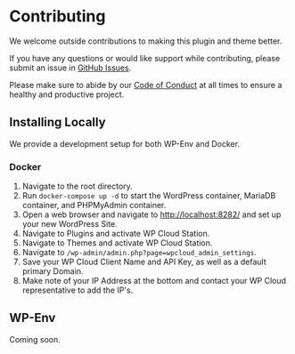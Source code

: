 # Contributing

We welcome outside contributions to making this plugin and theme better.

If you have any questions or would like support while contributing, please submit an issue in [GitHub Issues](https://github.com/Automattic/wpcloud-station/issues).

Please make sure to abide by our [Code of Conduct](https://github.com/Automattic/wpcloud-station/blob/trunk/CODE-OF-CONDUCT.md) at all times to ensure a healthy and productive project.

## Installing Locally

We provide a development setup for both WP-Env and Docker.

### Docker

1. Navigate to the root directory.
2. Run `docker-compose up -d` to start the WordPress container, MariaDB container, and PHPMyAdmin container.
3. Open a web browser and navigate to <http://localhost:8282/> and set up your new WordPress Site.
4. Navigate to Plugins and activate WP Cloud Station.
5. Navigate to Themes and activate WP Cloud Station.
6. Navigate to `/wp-admin/admin.php?page=wpcloud_admin_settings`.
7. Save your WP Cloud Client Name and API Key, as well as a default primary Domain.
8. Make note of your IP Address at the bottom and contact your WP Cloud representative to add the IP's.

## WP-Env

Coming soon.
